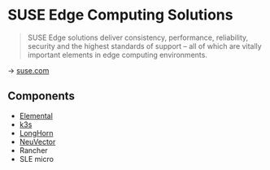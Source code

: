 # SUSE Edge Computing Solutions

> SUSE Edge solutions deliver consistency, performance, reliability, security and the highest standards of support – all of which are vitally important elements in edge computing environments.

→ [suse.com](https://www.suse.com/solutions/edge-computing/)

## Components

* [Elemental](elemental.md)
* [k3s](k3s.md)
* [LongHorn](longhorn.md)
* [NeuVector](neuvector.md)
* Rancher
* SLE micro
